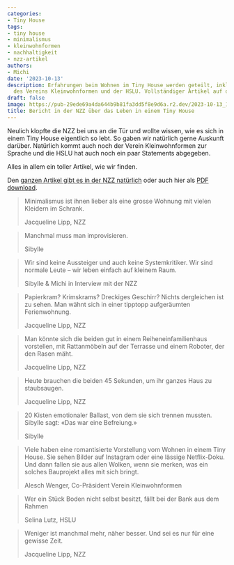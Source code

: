 ```yaml
---
categories:
- Tiny House
tags:
- tiny house
- minimalismus
- kleinwohnformen
- nachhaltigkeit
- nzz-artikel
authors:
- Michi
date: '2023-10-13'
description: Erfahrungen beim Wohnen im Tiny House werden geteilt, inklusive Aussagen
  des Vereins Kleinwohnformen und der HSLU. Vollständiger Artikel auf der NZZ verfügbar.
draft: false
image: https://pub-29ede69a4da644b9b81fa3dd5f8e9d6a.r2.dev/2023-10-13_11-45-23-scaled.webp
title: Bericht in der NZZ über das Leben in einem Tiny House
---
```


Neulich klopfte die NZZ bei uns an die Tür und wollte wissen, wie es sich in
einem Tiny House eigentlich so lebt. So gaben wir natürlich gerne Auskunft
darüber. Natürlich kommt auch noch der Verein Kleinwohnformen zur Sprache und
die HSLU hat auch noch ein paar Statements abgegeben.

Alles in allem ein toller Artikel, wie wir finden.

Den [ganzen Artikel gibt es in der NZZ natürlich](https://www.nzz.ch/gesellschaft/wohnen-im-tiny-house-cool-nachhaltig-eng-ld.1741906) oder auch hier als [PDF download](https://www.kokomo.house/wp-content/uploads/2023/10/Tiny-House_NZZ_141023.pdf).

> Minimalismus ist ihnen lieber als eine grosse Wohnung mit vielen Kleidern im
> Schrank.
>
> Jacqueline Lipp, NZZ

> Manchmal muss man improvisieren.
>
> Sibylle

> Wir sind keine Aussteiger und auch keine Systemkritiker. Wir sind normale
> Leute – wir leben einfach auf kleinem Raum.
>
> Sibylle & Michi in Interview mit der NZZ

> Papierkram? Krimskrams? Dreckiges Geschirr? Nichts dergleichen ist zu sehen.
> Man wähnt sich in einer tipptopp aufgeräumten Ferienwohnung.
>
> Jacqueline Lipp, NZZ

> Man könnte sich die beiden gut in einem Reiheneinfamilienhaus vorstellen,
> mit Rattanmöbeln auf der Terrasse und einem Roboter, der den Rasen mäht.
>
> Jacqueline Lipp, NZZ

> Heute brauchen die beiden 45 Sekunden, um ihr ganzes Haus zu staubsaugen.
>
> Jacqueline Lipp, NZZ

> 20 Kisten emotionaler Ballast, von dem sie sich trennen mussten. Sibylle
> sagt: «Das war eine Befreiung.»
>
> Sibylle

> Viele haben eine romantisierte Vorstellung vom Wohnen in einem Tiny House.
> Sie sehen Bilder auf Instagram oder eine lässige Netflix-Doku. Und dann
> fallen sie aus allen Wolken, wenn sie merken, was ein solches Bauprojekt
> alles mit sich bringt.
>
> Alesch Wenger, Co-Präsident Verein Kleinwohnformen

> Wer ein Stück Boden nicht selbst besitzt, fällt bei der Bank aus dem Rahmen
>
> Selina Lutz, HSLU

> Weniger ist manchmal mehr, näher besser. Und sei es nur für eine gewisse
> Zeit.
>
> Jacqueline Lipp, NZZ